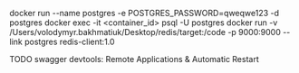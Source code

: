 docker run --name postgres -e POSTGRES_PASSWORD=qweqwe123 -d postgres
docker exec -it <container_id> psql -U postgres
docker run -v /Users/volodymyr.bakhmatiuk/Desktop/redis/target:/code -p 9000:9000 --link postgres redis-client:1.0


TODO
swagger
devtools: Remote Applications & Automatic Restart